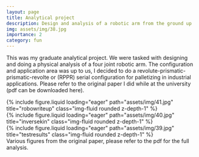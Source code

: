 ```yaml
---
layout: page
title: Analytical project
description: Design and analysis of a robotic arm from the ground up
img: assets/img/38.jpg
importance: 2
category: fun
---
```


This was my graduate analytical project. We were tasked with designing and doing a physical analysis of a four joint robotic arm. The configuration and application area was up to us, I decided to do a revolute-prismatic-prismatic-revolte or (RPPR) serial configuration for palletizing in industrial applications. Please refer to the original paper I did while at the university (pdf can be downloaded here). 

<div class="row">
    <div class="col-sm mt-3 mt-md-0">
        {% include figure.liquid loading="eager" path="assets/img/41.jpg" title="robowriteup" class="img-fluid rounded z-depth-1" %}
    </div>
    <div class="col-sm mt-3 mt-md-0">
        {% include figure.liquid loading="eager" path="assets/img/40.jpg" title="inversekin" class="img-fluid rounded z-depth-1" %}
    </div>
    <div class="col-sm mt-3 mt-md-0">
        {% include figure.liquid loading="eager" path="assets/img/39.jpg" title="testresults" class="img-fluid rounded z-depth-1" %}
    </div>
</div>
<div class="caption">
    Various figures from the original paper, please refer to the pdf for the full analysis. 
</div>

[<i class="fa-solid fa-file-pdf fa-8x"></i>](https://nevinkopp.github.io/assets/pdf/EE%20283A%20Analytical%20Project%20Report.pdf)
